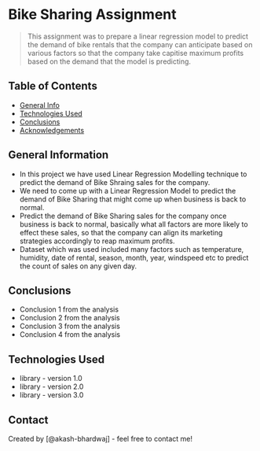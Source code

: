 # Bike Sharing Assignment
> This assignment was to prepare a linear regression model to predict the demand of bike rentals that the company can anticipate based on various factors so that the company take capitise maximum profits based on the demand that the model is predicting.


## Table of Contents
* [General Info](#general-information)
* [Technologies Used](#technologies-used)
* [Conclusions](#conclusions)
* [Acknowledgements](#acknowledgements)


## General Information
- In this project we have used Linear Regression Modelling technique to predict the demand of Bike Shraing sales for the company.
- We need to come up with a Linear Regression Model to predict the demand of Bike Sharing that might come up when business is back to normal.
- Predict the demand of Bike Sharing sales for the company once business is back to normal, basically what all factors are more likely to effect these sales, so that the company can align its
marketing strategies accordingly to reap maximum profits.
- Dataset which was used included many factors such as temperature, humidity, date of rental, season, month, year, windspeed etc to predict the count of sales on any given day.


## Conclusions
- Conclusion 1 from the analysis
- Conclusion 2 from the analysis
- Conclusion 3 from the analysis
- Conclusion 4 from the analysis


## Technologies Used
- library - version 1.0
- library - version 2.0
- library - version 3.0

## Contact
Created by [@akash-bhardwaj] - feel free to contact me!
